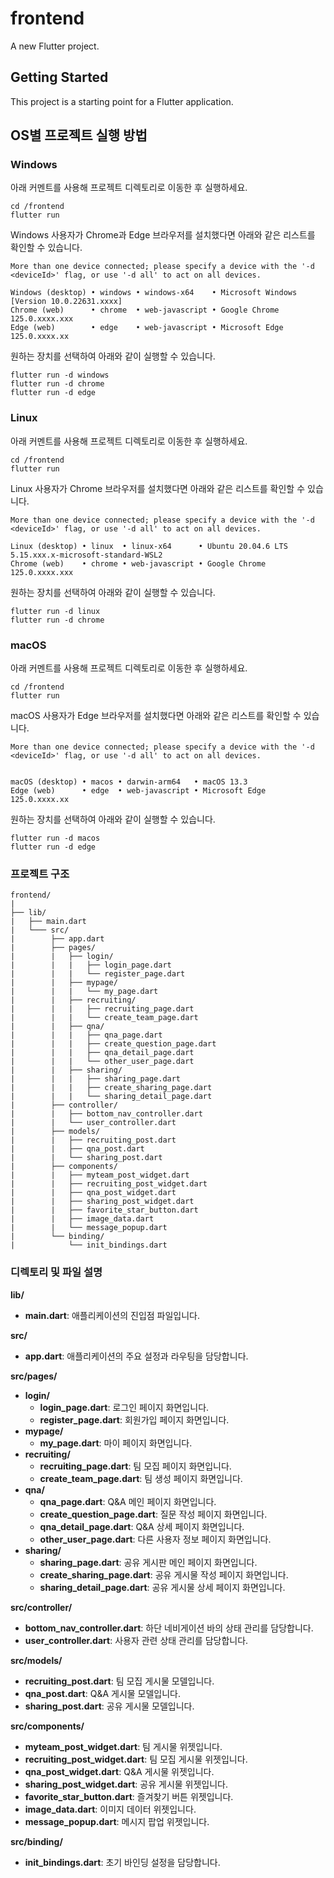 # frontend

A new Flutter project.

## Getting Started

This project is a starting point for a Flutter application.

## OS별 프로젝트 실행 방법

### Windows

아래 커멘트를 사용해 프로젝트 디렉토리로 이동한 후 실행하세요.
```
cd /frontend
flutter run
```

Windows 사용자가 Chrome과 Edge 브라우저를 설치했다면 아래와 같은 리스트를 확인할 수 있습니다.
```
More than one device connected; please specify a device with the '-d <deviceId>' flag, or use '-d all' to act on all devices.

Windows (desktop) • windows • windows-x64    • Microsoft Windows [Version 10.0.22631.xxxx]
Chrome (web)      • chrome  • web-javascript • Google Chrome 125.0.xxxx.xxx
Edge (web)        • edge    • web-javascript • Microsoft Edge 125.0.xxxx.xx
```

원하는 장치를 선택하여 아래와 같이 실행할 수 있습니다.
```
flutter run -d windows
flutter run -d chrome
flutter run -d edge
```
### Linux
아래 커멘트를 사용해 프로젝트 디렉토리로 이동한 후 실행하세요.
```
cd /frontend
flutter run
```

Linux 사용자가 Chrome 브라우저를 설치했다면 아래와 같은 리스트를 확인할 수 있습니다.
```
More than one device connected; please specify a device with the '-d <deviceId>' flag, or use '-d all' to act on all devices.

Linux (desktop) • linux  • linux-x64      • Ubuntu 20.04.6 LTS 5.15.xxx.x-microsoft-standard-WSL2
Chrome (web)    • chrome • web-javascript • Google Chrome 125.0.xxxx.xxx
```

원하는 장치를 선택하여 아래와 같이 실행할 수 있습니다.
```
flutter run -d linux
flutter run -d chrome
```

### macOS
아래 커멘트를 사용해 프로젝트 디렉토리로 이동한 후 실행하세요.
```
cd /frontend
flutter run
```

macOS 사용자가 Edge 브라우저를 설치했다면 아래와 같은 리스트를 확인할 수 있습니다.
```
More than one device connected; please specify a device with the '-d <deviceId>' flag, or use '-d all' to act on all devices.


macOS (desktop) • macos • darwin-arm64   • macOS 13.3
Edge (web)      • edge  • web-javascript • Microsoft Edge 125.0.xxxx.xx
```

원하는 장치를 선택하여 아래와 같이 실행할 수 있습니다.
```
flutter run -d macos
flutter run -d edge
```

### 프로젝트 구조
```
frontend/
|
├── lib/
|   ├── main.dart
|   └─── src/
|        ├── app.dart
|        ├── pages/
|        |   ├── login/
|        |   |   ├── login_page.dart
|        |   |   └── register_page.dart
|        |   ├── mypage/
|        |   |   └── my_page.dart
|        |   ├── recruiting/
|        |   |   ├── recruiting_page.dart
|        |   |   └── create_team_page.dart
|        |   ├── qna/
|        |   |   ├── qna_page.dart
|        |   |   ├── create_question_page.dart
|        |   |   ├── qna_detail_page.dart
|        |   |   └── other_user_page.dart
|        |   ├── sharing/
|        |   |   ├── sharing_page.dart
|        |   |   ├── create_sharing_page.dart
|        |   |   └── sharing_detail_page.dart
|        ├── controller/
|        |   ├── bottom_nav_controller.dart
|        |   └── user_controller.dart
|        ├── models/
|        |   ├── recruiting_post.dart
|        |   ├── qna_post.dart
|        |   └── sharing_post.dart
|        ├── components/
|        |   ├── myteam_post_widget.dart
|        |   ├── recruiting_post_widget.dart
|        |   ├── qna_post_widget.dart
|        |   ├── sharing_post_widget.dart
|        |   ├── favorite_star_button.dart
|        |   ├── image_data.dart
|        |   └── message_popup.dart
|        └── binding/
|            └── init_bindings.dart

```
### 디렉토리 및 파일 설명
**lib/**
- **main.dart**: 애플리케이션의 진입점 파일입니다.

**src/**
- **app.dart**: 애플리케이션의 주요 설정과 라우팅을 담당합니다.

**src/pages/**
- **login/**
    - **login_page.dart**: 로그인 페이지 화면입니다.
    - **register_page.dart**: 회원가입 페이지 화면입니다.
- **mypage/**
    - **my_page.dart**: 마이 페이지 화면입니다.
- **recruiting/**
    - **recruiting_page.dart**: 팀 모집 페이지 화면입니다.
    - **create_team_page.dart**: 팀 생성 페이지 화면입니다.
- **qna/**
    - **qna_page.dart**: Q&A 메인 페이지 화면입니다.
    - **create_question_page.dart**: 질문 작성 페이지 화면입니다.
    - **qna_detail_page.dart**: Q&A 상세 페이지 화면입니다.
    - **other_user_page.dart**: 다른 사용자 정보 페이지 화면입니다.
- **sharing/**
    - **sharing_page.dart**: 공유 게시판 메인 페이지 화면입니다.
    - **create_sharing_page.dart**: 공유 게시물 작성 페이지 화면입니다.
    - **sharing_detail_page.dart**: 공유 게시물 상세 페이지 화면입니다.

**src/controller/**
- **bottom_nav_controller.dart**: 하단 네비게이션 바의 상태 관리를 담당합니다.
- **user_controller.dart**: 사용자 관련 상태 관리를 담당합니다.

**src/models/**
- **recruiting_post.dart**: 팀 모집 게시물 모델입니다.
- **qna_post.dart**: Q&A 게시물 모델입니다.
- **sharing_post.dart**: 공유 게시물 모델입니다.

**src/components/**
- **myteam_post_widget.dart**: 팀 게시물 위젯입니다.
- **recruiting_post_widget.dart**: 팀 모집 게시물 위젯입니다.
- **qna_post_widget.dart**: Q&A 게시물 위젯입니다.
- **sharing_post_widget.dart**: 공유 게시물 위젯입니다.
- **favorite_star_button.dart**: 즐겨찾기 버튼 위젯입니다.
- **image_data.dart**: 이미지 데이터 위젯입니다.
- **message_popup.dart**: 메시지 팝업 위젯입니다.

**src/binding/**
- **init_bindings.dart**: 초기 바인딩 설정을 담당합니다.
